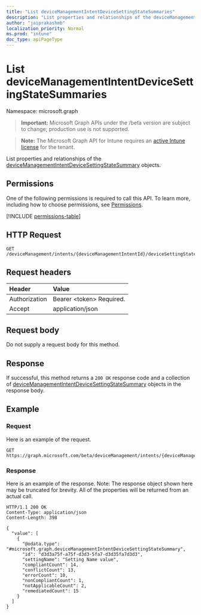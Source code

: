 ```yaml
---
title: "List deviceManagementIntentDeviceSettingStateSummaries"
description: "List properties and relationships of the deviceManagementIntentDeviceSettingStateSummary objects."
author: "jaiprakashmb"
localization_priority: Normal
ms.prod: "intune"
doc_type: apiPageType
---
```


# List deviceManagementIntentDeviceSettingStateSummaries

Namespace: microsoft.graph

> **Important:** Microsoft Graph APIs under the /beta version are subject to change; production use is not supported.

> **Note:** The Microsoft Graph API for Intune requires an [active Intune license](https://go.microsoft.com/fwlink/?linkid=839381) for the tenant.

List properties and relationships of the [deviceManagementIntentDeviceSettingStateSummary](../resources/intune-deviceintent-devicemanagementintentdevicesettingstatesummary.md) objects.

## Permissions
One of the following permissions is required to call this API. To learn more, including how to choose permissions, see [Permissions](/graph/permissions-reference).

<!-- { "blockType": "permissions", "name": "intune_deviceintent_devicemanagementintentdevicesettingstatesummary_list" } -->
[!INCLUDE [permissions-table](../includes/permissions/intune-deviceintent-devicemanagementintentdevicesettingstatesummary-list-permissions.md)]

## HTTP Request
<!-- {
  "blockType": "ignored"
}
-->
``` http
GET /deviceManagement/intents/{deviceManagementIntentId}/deviceSettingStateSummaries
```

## Request headers
|Header|Value|
|:---|:---|
|Authorization|Bearer &lt;token&gt; Required.|
|Accept|application/json|

## Request body
Do not supply a request body for this method.

## Response
If successful, this method returns a `200 OK` response code and a collection of [deviceManagementIntentDeviceSettingStateSummary](../resources/intune-deviceintent-devicemanagementintentdevicesettingstatesummary.md) objects in the response body.

## Example

### Request
Here is an example of the request.
``` http
GET https://graph.microsoft.com/beta/deviceManagement/intents/{deviceManagementIntentId}/deviceSettingStateSummaries
```

### Response
Here is an example of the response. Note: The response object shown here may be truncated for brevity. All of the properties will be returned from an actual call.
``` http
HTTP/1.1 200 OK
Content-Type: application/json
Content-Length: 398

{
  "value": [
    {
      "@odata.type": "#microsoft.graph.deviceManagementIntentDeviceSettingStateSummary",
      "id": "d3d3a75f-a75f-d3d3-5fa7-d3d35fa7d3d3",
      "settingName": "Setting Name value",
      "compliantCount": 14,
      "conflictCount": 13,
      "errorCount": 10,
      "nonCompliantCount": 1,
      "notApplicableCount": 2,
      "remediatedCount": 15
    }
  ]
}
```
